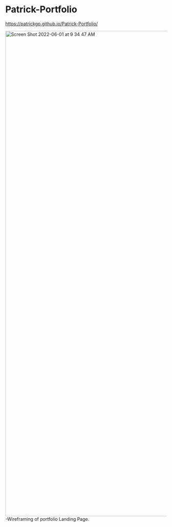 # Patrick-Portfolio

https://patrickgp.github.io/Patrick-Portfolio/

<img width="1512" alt="Screen Shot 2022-06-01 at 9 34 47 AM" src="https://user-images.githubusercontent.com/86730331/172515034-d2658314-9a91-4ee4-b675-42ea13c570c2.png">
-Wireframing of portfolio Landing Page.
